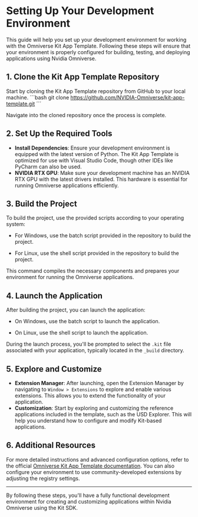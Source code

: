 # Setting Up Your Development Environment

This guide will help you set up your development environment for working with the Omniverse Kit App Template. Following these steps will ensure that your environment is properly configured for building, testing, and deploying applications using Nvidia Omniverse.

## 1. Clone the Kit App Template Repository

Start by cloning the Kit App Template repository from GitHub to your local machine. 
´´´bash
git clone https://github.com/NVIDIA-Omniverse/kit-app-template.git
´´´

Navigate into the cloned repository once the process is complete.

## 2. Set Up the Required Tools

- **Install Dependencies**: Ensure your development environment is equipped with the latest version of Python. The Kit App Template is optimized for use with Visual Studio Code, though other IDEs like PyCharm can also be used.
- **NVIDIA RTX GPU**: Make sure your development machine has an NVIDIA RTX GPU with the latest drivers installed. This hardware is essential for running Omniverse applications efficiently.

## 3. Build the Project

To build the project, use the provided scripts according to your operating system:

- For Windows, use the batch script provided in the repository to build the project.
  
- For Linux, use the shell script provided in the repository to build the project.

This command compiles the necessary components and prepares your environment for running the Omniverse applications.

## 4. Launch the Application

After building the project, you can launch the application:

- On Windows, use the batch script to launch the application.
  
- On Linux, use the shell script to launch the application.

During the launch process, you'll be prompted to select the `.kit` file associated with your application, typically located in the `_build` directory.

## 5. Explore and Customize

- **Extension Manager**: After launching, open the Extension Manager by navigating to `Window > Extensions` to explore and enable various extensions. This allows you to extend the functionality of your application.
- **Customization**: Start by exploring and customizing the reference applications included in the template, such as the USD Explorer. This will help you understand how to configure and modify Kit-based applications.

## 6. Additional Resources

For more detailed instructions and advanced configuration options, refer to the official [Omniverse Kit App Template documentation](https://docs.omniverse.nvidia.com/kit/docs/kit-app-template/latest/docs/intro.html). You can also configure your environment to use community-developed extensions by adjusting the registry settings.

---

By following these steps, you'll have a fully functional development environment for creating and customizing applications within Nvidia Omniverse using the Kit SDK.